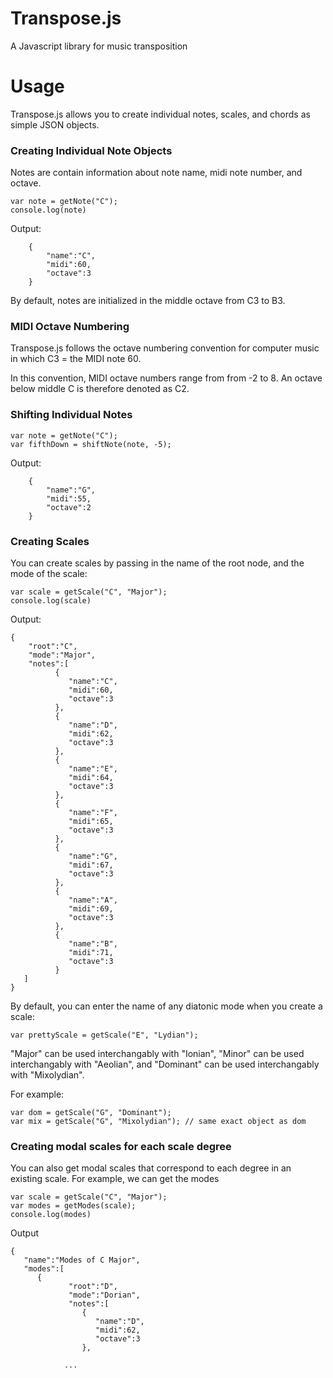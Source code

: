 # Transpose.js
A Javascript library for music transposition

# Usage
Transpose.js allows you to create individual notes, scales, and chords as
simple JSON objects.

### Creating Individual Note Objects

Notes are contain information about note name, midi note number, and octave. 

    var note = getNote("C");
    console.log(note)

Output: 

        {
            "name":"C",
            "midi":60,
            "octave":3
        }

By default, notes are initialized in the middle octave from C3 to B3.

### MIDI Octave Numbering

Transpose.js follows the octave numbering convention for computer music
in which C3 = the MIDI note 60. 

In this convention, MIDI octave numbers range from from -2 to 8. An octave
below middle C is therefore denoted as C2.

### Shifting Individual Notes

    var note = getNote("C");
    var fifthDown = shiftNote(note, -5);

Output:

        {
            "name":"G",
            "midi":55,
            "octave":2
        }

### Creating Scales

You can create scales by passing in the name of the root node, and the mode of 
the scale:

    var scale = getScale("C", "Major");
    console.log(scale)

Output: 

    {
        "root":"C",
        "mode":"Major",
        "notes":[
              {
                 "name":"C",
                 "midi":60,
                 "octave":3
              },
              {
                 "name":"D",
                 "midi":62,
                 "octave":3
              },
              {
                 "name":"E",
                 "midi":64,
                 "octave":3
              },
              {
                 "name":"F",
                 "midi":65,
                 "octave":3
              },
              {
                 "name":"G",
                 "midi":67,
                 "octave":3
              },
              {
                 "name":"A",
                 "midi":69,
                 "octave":3
              },
              {
                 "name":"B",
                 "midi":71,
                 "octave":3
              }
       ]
    }

By default, you can enter the name of any diatonic mode when you create a scale:

    var prettyScale = getScale("E", "Lydian");

"Major" can be used interchangably with "Ionian",
"Minor" can be used interchangably with "Aeolian", and
"Dominant" can be used interchangably with "Mixolydian".

For example:

    var dom = getScale("G", "Dominant");
    var mix = getScale("G", "Mixolydian"); // same exact object as dom

### Creating modal scales for each scale degree

You can also get modal scales that correspond to each degree in an existing
scale. For example, we can get the modes 

    var scale = getScale("C", "Major");
    var modes = getModes(scale);
    console.log(modes)

Output 
    
    {  
       "name":"Modes of C Major",
       "modes":[  
          {  
                 "root":"D",
                 "mode":"Dorian",
                 "notes":[  
                    {  
                       "name":"D",
                       "midi":62,
                       "octave":3
                    },

                ...

